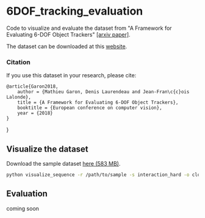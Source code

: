 # 6DOF_tracking_evaluation
Code to visualize and evaluate the dataset from "A Framework for Evaluating 6-DOF Object Trackers" [\[arxiv paper\]](https://arxiv.org/abs/1803.10075).

The dataset can be downloaded at this [website](http://vision.gel.ulaval.ca/~jflalonde/projects/6dofObjectTracking/index.html).

### Citation

If you use this dataset in your research, please cite:

	@article{Garon2018,
		author = {Mathieu Garon, Denis Laurendeau and Jean-Fran\c{c}ois Lalonde},
		title = {A Framework for Evaluating 6-DOF Object Trackers},
		booktitle = {European conference on computer vision},
		year = {2018}
	}

}


## Visualize the dataset

Download the sample dataset [here (583 MB)](http://rachmaninoff.gel.ulaval.ca/static/6dofobjecttracking/sample.tar.gz).
```bash
python visualize_sequence -r /path/to/sample -s interaction_hard -o clock
```

## Evaluation
coming soon